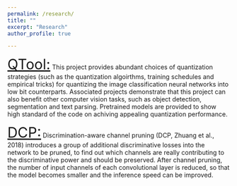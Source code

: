 ```yaml
---
permalink: /research/
title: ""
excerpt: "Research"
author_profile: true

---
```


<font size=6><a href="https://github.com/bohanzhuang/model-quantization">QTool:</a></font>
This project provides abundant choices of quantization strategies (such as the quantization algoirthms, training schedules and empirical tricks) for quantizing the image classification neural networks into low bit counterparts. Associated projects demonstrate that this project can also benefit other computer vision tasks, such as object detection, segmentation and text parsing. Pretrained models are provided to show high standard of the code on achiving appealing quantization performance.



<font size=6><a href="https://pocketflow.github.io/dcp_learner/">DCP:</a></font>
Discrimination-aware channel pruning (DCP, Zhuang et al., 2018) introduces a group of additional discriminative losses into the network to be pruned, to find out which channels are really contributing to the discriminative power and should be preserved. After channel pruning, the number of input channels of each convolutional layer is reduced, so that the model becomes smaller and the inference speed can be improved.

